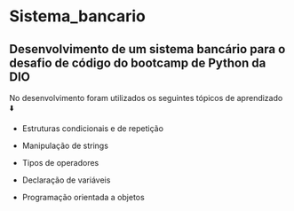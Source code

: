 # Sistema_bancario

## Desenvolvimento de um sistema bancário para o desafio de código do bootcamp de Python da DIO
No desenvolvimento foram utilizados os seguintes tópicos de aprendizado ⬇️ 

- Estruturas condicionais e de repetição

- Manipulação de strings

- Tipos de operadores

- Declaração de variáveis

- Programação orientada a objetos

